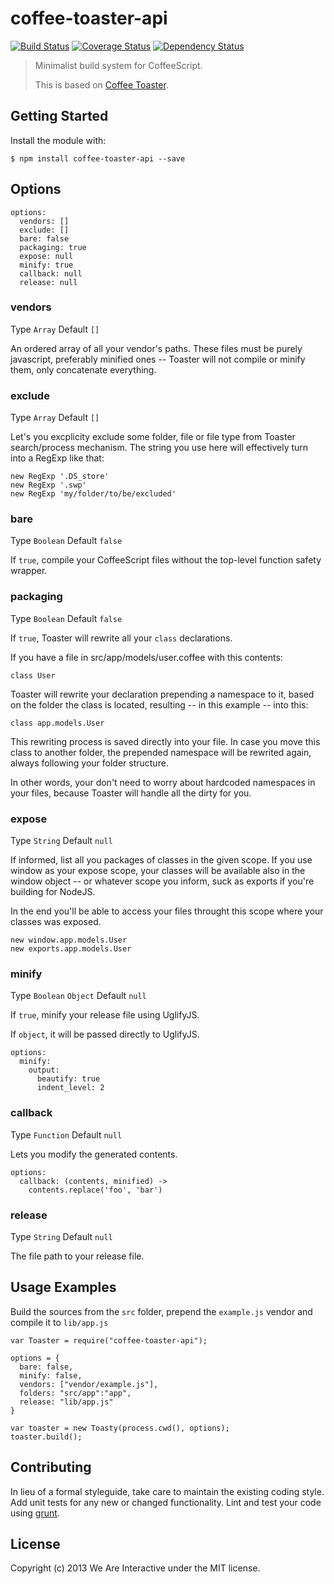 # coffee-toaster-api
[![Build Status](https://travis-ci.org/weareinteractive/node-coffee-toaster-api.png?branch=master)](https://travis-ci.org/weareinteractive/node-coffee-toaster-api)
[![Coverage Status](https://coveralls.io/repos/weareinteractive/node-coffee-toaster-api/badge.png?branch=master)](https://coveralls.io/r/weareinteractive/node-coffee-toaster-api?branch=master)
[![Dependency Status](https://gemnasium.com/weareinteractive/node-coffee-toaster-api.png)](https://gemnasium.com/weareinteractive/node-coffee-toaster-api)

> Minimalist build system for CoffeeScript.
>
> This is based on [Coffee Toaster](https://github.com/serpentem/coffee-toaster).

## Getting Started

Install the module with:

```
$ npm install coffee-toaster-api --save
```

## Options

```
options:
  vendors: []
  exclude: []
  bare: false
  packaging: true
  expose: null
  minify: true
  callback: null
  release: null
```

### vendors
Type `Array`
Default `[]`

An ordered array of all your vendor's paths. These files must be purely javascript, preferably minified ones -- Toaster will not compile or minify them, only concatenate everything.

### exclude
Type `Array`
Default `[]`

Let's you excplicity exclude some folder, file or file type from Toaster search/process mechanism. The string you use here will effectively turn into a RegExp like that:

```
new RegExp '.DS_store'
new RegExp '.swp'
new RegExp 'my/folder/to/be/excluded'
```

### bare
Type `Boolean`
Default `false`

If `true`, compile your CoffeeScript files without the top-level function safety wrapper.

### packaging
Type `Boolean`
Default `false`

If `true`, Toaster will rewrite all your `class` declarations.

If you have a file in src/app/models/user.coffee with this contents:

```
class User
```

Toaster will rewrite your declaration prepending a namespace to it, based on the folder the class is located, resulting -- in this example -- into this:

```
class app.models.User
```

This rewriting process is saved directly into your file. In case you move this class to another folder, the prepended namespace will be rewrited again, always following your folder structure.

In other words, your don't need to worry about hardcoded namespaces in your files, because Toaster will handle all the dirty for you.

### expose
Type `String`
Default `null`

If informed, list all you packages of classes in the given scope. If you use window as your expose scope, your classes will be available also in the window object -- or whatever scope you inform, suck as exports if you're building for NodeJS.

In the end you'll be able to access your files throught this scope where your classes was exposed.

```
new window.app.models.User
new exports.app.models.User
```

### minify
Type `Boolean` `Object`
Default `null`

If `true`, minify your release file using UglifyJS.

If `object`, it will be passed directly to UglifyJS.

```
options:
  minify:
    output:
      beautify: true
      indent_level: 2
```

### callback
Type `Function`
Default `null`

Lets you modify the generated contents.

```
options:
  callback: (contents, minified) ->
    contents.replace('foo', 'bar')
```

### release
Type `String`
Default `null`

The file path to your release file.

## Usage Examples

Build the sources from the `src` folder, prepend the `example.js` vendor and compile it to `lib/app.js`

```
var Toaster = require("coffee-toaster-api");

options = {
  bare: false,
  minify: false,
  vendors: ["vendor/example.js"],
  folders: "src/app":"app",
  release: "lib/app.js"
}

var toaster = new Toasty(process.cwd(), options);
toaster.build();
```

## Contributing
In lieu of a formal styleguide, take care to maintain the existing coding style. Add unit tests for any new or changed functionality. Lint and test your code using [grunt](https://github.com/gruntjs/grunt).

## License
Copyright (c) 2013 We Are Interactive under the MIT license.


